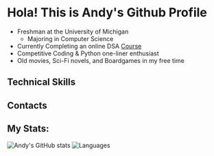 # Hola! This is Andy's Github Profile

- Freshman at the University of Michigan
  - Majoring in Computer Science
- Currently Completing an online DSA [Course](https://www.udemy.com/course/algorithms-and-data-structures-in-python/?couponCode=PPINTENTP3)
- Competitive Coding & Python one-liner enthusiast
- Old movies, Sci-Fi novels, and Boardgames in my free time

## Technical Skills

## Contacts

## My Stats:

![Andy's GitHub stats](https://github-readme-stats.vercel.app/api?username=Andy1iang&show_icons=true&theme=github_dark&rank_icon=github) ![Languages](https://github-readme-stats.vercel.app/api/top-langs/?username=Andy1iang&layout=pie)
